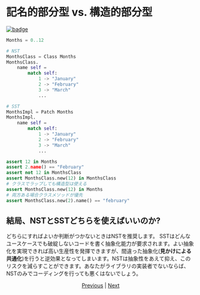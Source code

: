 # 記名的部分型 vs. 構造的部分型

[![badge](https://img.shields.io/endpoint.svg?url=https%3A%2F%2Fgezf7g7pd5.execute-api.ap-northeast-1.amazonaws.com%2Fdefault%2Fsource_up_to_date%3Fowner%3Derg-lang%26repos%3Derg%26ref%3Dmain%26path%3Ddoc/EN/syntax/type/06_nst_vs_sst.md%26commit_hash%3D51de3c9d5a9074241f55c043b9951b384836b258)](https://gezf7g7pd5.execute-api.ap-northeast-1.amazonaws.com/default/source_up_to_date?owner=erg-lang&repos=erg&ref=main&path=doc/EN/syntax/type/06_nst_vs_sst.md&commit_hash=51de3c9d5a9074241f55c043b9951b384836b258)

```python
Months = 0..12

# NST
MonthsClass = Class Months
MonthsClass.
    name self =
        match self:
            1 -> "January"
            2 -> "February"
            3 -> "March"
            ...

# SST
MonthsImpl = Patch Months
MonthsImpl.
    name self =
        match self:
            1 -> "January"
            2 -> "February"
            3 -> "March"
            ...

assert 12 in Months
assert 2.name() == "February"
assert not 12 in MonthsClass
assert MonthsClass.new(12) in MonthsClass
# クラスでラップしても構造型は使える
assert MonthsClass.new(12) in Months
# 両方ある場合クラスメソッドが優先
assert MonthsClass.new(2).name() == "february"
```

## 結局、NSTとSSTどちらを使えばいいのか?

どちらにすればよいか判断がつかないときはNSTを推奨します。
SSTはどんなユースケースでも破綻しないコードを書く抽象化能力が要求されます。よい抽象化を実現できれば高い生産性を発揮できますが、間違った抽象化(__見かけによる共通化__)を行うと逆効果となってしまいます。NSTは抽象性をあえて抑え、このリスクを減らすことができます。あなたがライブラリの実装者でないならば、NSTのみでコーディングを行っても悪くはないでしょう。

<p align='center'>
    <a href='./04_class.md'>Previous</a> | <a href='./06_inheritance.md'>Next</a>
</p>
